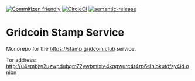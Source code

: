[![Commitizen friendly](https://img.shields.io/badge/commitizen-friendly-brightgreen.svg)](http://commitizen.github.io/cz-cli/) [![CircleCI](https://circleci.com/gh/gridcoin-community/stamp.gridcoin.club/tree/dev.svg?style=svg)](https://circleci.com/gh/gridcoin-community/stamp.gridcoin.club/tree/dev) [![semantic-release](https://img.shields.io/badge/%20%20%F0%9F%93%A6%F0%9F%9A%80-semantic--release-e10079.svg)](https://github.com/semantic-release/semantic-release)
# Gridcoin Stamp Service

Monorepo for the https://stamp.gridcoin.club service.

Tor address: http://u4embjw2uzwpdubgm72ywbmixte4kqgwurc4r4rp6elhlokutdfsy4id.onion

